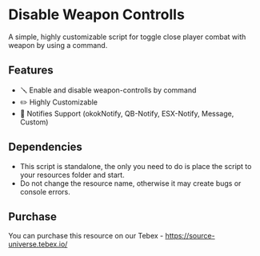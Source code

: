# Disable Weapon Controlls
A simple, highly customizable script for toggle close player combat with weapon by using a command.

## Features
- 🪛 Enable and disable weapon-controlls by command
- ✏️ Highly Customizable
- 📣 Notifies Support (okokNotify, QB-Notify, ESX-Notify, Message, Custom)

## Dependencies
- This script is standalone, the only you need to do is place the script to your resources folder and start.
- Do not change the resource name, otherwise it may create bugs or console errors.

## Purchase
You can purchase this resource on our Tebex - https://source-universe.tebex.io/
